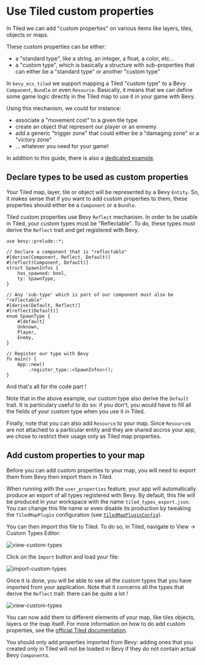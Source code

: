 # Use Tiled custom properties

In Tiled we can add "custom properties" on various items like layers, tiles, objects or maps.

These custom properties can be either:

- a "standard type", like a string, an integer, a float, a color, etc...
- a "custom type", which is basically a structure with sub-properties that can either be a "standard type" or another "custom type"

In `bevy_ecs_tiled` we support mapping a Tiled "custom type" to a Bevy `Component`, `Bundle` or even `Resource`.
Basically, it means that we can define some game logic directly in the Tiled map to use it in your game with Bevy.

Using this mechanism, we could for instance:

- associate a "movement cost" to a given tile type
- create an object that represent our player or an ennemy
- add a generic "trigger zone" that could either be a "damaging zone" or a "victory zone"
- ... whatever you need for your game!

In addition to this guide, there is also a [dedicated example](https://github.com/adrien-bon/bevy_ecs_tiled/blob/main/examples/properties_basic.rs).

## Declare types to be used as custom properties

Your Tiled map, layer, tile or object will be represented by a Bevy `Entity`.
So, it makes sense that if you want to add custom properties to them, these properties should either be a `Component` or a `Bundle`.

Tiled custom properties use Bevy `Reflect` mechanism.
In order to be usable in Tiled, your custom types must be "Reflectable".
To do, these types must derive the `Reflect` trait and get registered with Bevy.

```rust, no_run
use bevy::prelude::*;

// Declare a component that is "reflectable"
#[derive(Component, Reflect, Default)]
#[reflect(Component, Default)]
struct SpawnInfos {
    has_spawned: bool,
    ty: SpawnType,
}

// Any 'sub-type' which is part of our component must also be "reflectable"
#[derive(Default, Reflect)]
#[reflect(Default)]
enum SpawnType {
    #[default]
    Unknown,
    Player,
    Enemy,
}

// Register our type with Bevy
fn main() {
    App::new()
        .register_type::<SpawnInfos>();
}
```

And that's all for the code part !

Note that in the above example, our custom type also derive the `Default` trait.
It is particulary useful to do so: if you don't, you would have to fill all the fields of your custom type when you use it in Tiled.

Finally, note that you can also add `Resource` to your map.
Since `Resource`s are not attached to a particular entity and they are shared accros your app, we chose to restrict their usage only as Tiled map properties.

## Add custom properties to your map

Before you can add custom properties to your map, you will need to export them from Bevy then import them in Tiled.

When running with the `user_properties` feature, your app will automatically produce an export of all types registered with Bevy.
By default, this file will be produced in your workspace with the name `tiled_types_export.json`.
You can change this file name or even disable its production by tweaking the `TiledMapPlugin` configuration (see [`TiledMapPluginConfig`](https://docs.rs/bevy_ecs_tiled/latest/bevy_ecs_tiled/struct.TiledMapPluginConfig.html)).

You can then import this file to Tiled.
To do so, in Tiled, navigate to View -> Custom Types Editor:

![view-custom-types](images/properties_view-types.png)

Click on the `Import` button and load your file:

![import-custom-types](images/properties_import-types.png)

Once it is done, you will be able to see all the custom types that you have imported from your application.
Note that it concerns all the types that derive the `Reflect` trait: there can be quite a lot !

![view-custom-types](images/properties_custom-type.png)

You can now add them to different elements of your map, like tiles objects, layers or the map itself.
For more information on how to do add custom properties, see the [official Tiled documentation](https://doc.mapeditor.org/en/stable/manual/custom-properties/).

You should only add properties imported from Bevy: adding ones that you created only in Tiled will not be loaded in Bevy if they do not contain actual Bevy `Component`s.

